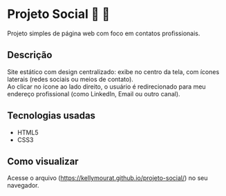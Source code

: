 # Projeto Social :calling: :briefcase:

Projeto simples de página web com foco em contatos profissionais.

## Descrição

Site estático com design centralizado: exibe no centro da tela, com ícones laterais (redes sociais ou meios de contato).  
Ao clicar no ícone ao lado direito, o usuário é redirecionado para meu endereço profissional (como LinkedIn, Email ou outro canal).

## Tecnologias usadas

- HTML5  
- CSS3  

## Como visualizar

Acesse o arquivo (https://kellymourat.github.io/projeto-social/) no seu navegador.

